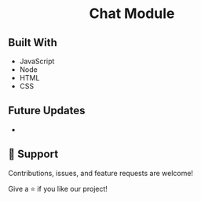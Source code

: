 <h1 align="center"> Chat Module </h1>



## Built With

- JavaScript
- Node
- HTML
- CSS

## Future Updates
-


## 🤝 Support

Contributions, issues, and feature requests are welcome!

Give a ⭐️ if you like our project!

